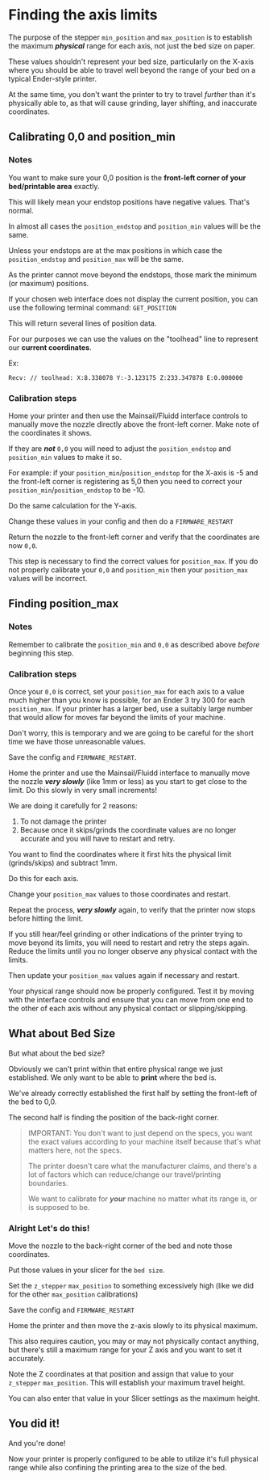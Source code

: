 <!--
 Copyright (c) 2022 Chris Laprade (chris@rootiest.com)

 This software is released under the MIT License.
 https://opensource.org/licenses/MIT
-->

# Finding the axis limits

The purpose of the stepper `min_position` and `max_position` is to establish the maximum ***physical*** range for each axis, not just the bed size on paper.

These values shouldn't represent your bed size, particularly on the X-axis where you should be able to travel well beyond the range of your bed on a typical Ender-style printer.

At the same time, you don't want the printer to try to travel *further* than it's physically able to, as that will cause grinding, layer shifting, and inaccurate coordinates.

## Calibrating 0,0 and position_min

### Notes

You want to make sure your 0,0 position is the **front-left corner of your bed/printable area** exactly.

This will likely mean your endstop positions have negative values. That's normal.

In almost all cases the `position_endstop` and `position_min` values will be the same.

Unless your endstops are at the max positions in which case the `position_endstop` and `position_max` will be the same.

As the printer cannot move beyond the endstops, those mark the minimum (or maximum) positions.

If your chosen web interface does not display the current position, you can use the following terminal command: `GET_POSITION`

This will return several lines of position data.

For our purposes we can use the values on the "toolhead" line to represent our **current coordinates**.

Ex:

    Recv: // toolhead: X:8.338078 Y:-3.123175 Z:233.347878 E:0.000000

### Calibration steps

Home your printer and then use the Mainsail/Fluidd interface controls to manually move the nozzle directly above the front-left corner. Make note of the coordinates it shows.

If they are ***not*** `0,0` you will need to adjust the `position_endstop` and `position_min` values to make it so.

For example: if your `position_min`/`position_endstop` for the X-axis is -5 and the front-left corner is registering as 5,0 then you need to correct your `position_min`/`position_endstop` to be -10.

Do the same calculation for the Y-axis.

Change these values in your config and then do a `FIRMWARE_RESTART`

Return the nozzle to the front-left corner and verify that the coordinates are now `0,0`.

This step is necessary to find the correct values for `position_max`. If you do not properly calibrate your `0,0` and `position_min` then your `position_max` values will be incorrect.

## Finding position_max

### Notes

Remember to calibrate the `position_min` and `0,0` as described above *before* beginning this step.
### Calibration steps

Once your `0,0` is correct, set your `position_max` for each axis to a value much higher than you know is possible, for an Ender 3 try 300 for each `position_max`. If your printer has a larger bed, use a suitably large number that would allow for moves far beyond the limits of your machine.

Don't worry, this is temporary and we are going to be careful for the short time we have those unreasonable values.

Save the config and `FIRMWARE_RESTART`.

Home the printer and use the Mainsail/Fluidd interface to manually move the nozzle ***very slowly*** (like 1mm or less) as you start to get close to the limit. Do this slowly in very small increments!

We are doing it carefully for 2 reasons:

1. To not damage the printer
2. Because once it skips/grinds the coordinate values are no longer accurate and you will have to restart and retry.

You want to find the coordinates where it first hits the physical limit (grinds/skips) and subtract 1mm.

Do this for each axis.

Change your `position_max` values to those coordinates and restart.

Repeat the process, ***very slowly*** again, to verify that the printer now stops before hitting the limit.

If you still hear/feel grinding or other indications of the printer trying to move beyond its limits, you will need to restart and retry the steps again. Reduce the limits until you no longer observe any physical contact with the limits.

Then update your `position_max` values again if necessary and restart.

Your physical range should now be properly configured. Test it by moving with the interface controls and ensure that you can move from one end to the other of each axis without any physical contact or slipping/skipping.

## What about  Bed Size

But what about the bed size?

Obviously we can't print within that entire physical range we just established. We only want to be able to **print** where the bed is.

We've already correctly established the first half by setting the front-left of the bed to 0,0.

The second half is finding the position of the back-right corner.

> IMPORTANT: You don't want to just depend on the specs, you want the exact values according to your machine itself because that's what matters here, not the specs.
>
> The printer doesn't care what the manufacturer claims, and there's a lot of factors which can reduce/change our travel/printing boundaries.
>
>We want to calibrate for ***your*** machine no matter what its range is, or is supposed to be.

### Alright Let's do this!

Move the nozzle to the back-right corner of the bed and note those coordinates.

Put those values in your slicer for the `bed size`.

Set the `z_stepper` `max_position` to something excessively high (like we did for the other `max_position` calibrations)

Save the config and `FIRMWARE_RESTART`

Home the printer and then move the z-axis slowly to its physical maximum.

This also requires caution, you may or may not physically contact anything, but there's still a maximum range for your Z axis and you want to set it accurately.

Note the Z coordinates at that position and assign that value to your `z_stepper` `max_position`. This will establish your maximum travel height.

You can also enter that value in your Slicer settings as the maximum height.

## You did it!

And you're done!

Now your printer is properly configured to be able to utilize it's full physical range while also confining the printing area to the size of the bed.
